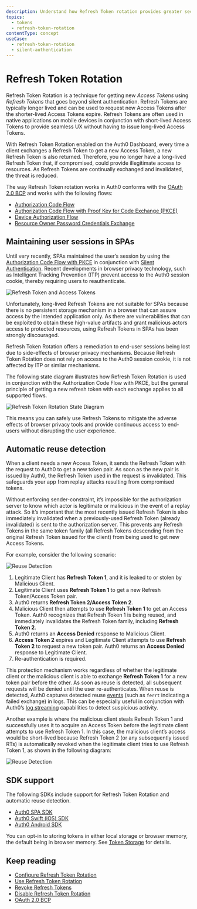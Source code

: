 ```yaml
---
description: Understand how Refresh Token rotation provides greater security by issuing a new Refresh Token with each request made to Auth0 for a new Access Token by a client using Refresh Tokens.
topics:
  - tokens
  - refresh-token-rotation
contentType: concept
useCase:
  - refresh-token-rotation
  - silent-authentication
---
```

# Refresh Token Rotation

Refresh Token Rotation is a technique for getting new <dfn data-key="access-token">Access Tokens</dfn> using <dfn data-key="refresh-token">Refresh Tokens</dfn> that goes beyond silent authentication. Refresh Tokens are typically longer lived and can be used to request new Access Tokens after the shorter-lived Access Tokens expire. Refresh Tokens are often used in native applications on mobile devices in conjunction with short-lived Access Tokens to provide seamless UX without having to issue long-lived Access Tokens. 

With Refresh Token Rotation enabled on the Auth0 Dashboard, every time a client exchanges a Refresh Token to get a new Access Token, a new Refresh Token is also returned. Therefore, you no longer have a long-lived Refresh Token that, if compromised, could provide illegitimate access to resources. As Refresh Tokens are continually exchanged and invalidated, the threat is reduced. 

The way Refresh Token rotation works in Auth0 conforms with the [OAuth 2.0 BCP](https://tools.ietf.org/html/draft-ietf-oauth-security-topics-13#section-4.12) and works with the following flows:
* [Authorization Code Flow](/flows/concepts/auth-code)
* [Authorization Code Flow with Proof Key for Code Exchange (PKCE)](/flows/concepts/auth-code-pkce)
* [Device Authorization Flow](/flows/concepts/device-auth)
* [Resource Owner Password Credentials Exchange](/api-auth/tutorials/adoption/password)

## Maintaining user sessions in SPAs

Until very recently, SPAs maintained the user’s session by using the [Authorization Code Flow with PKCE](/flows/concepts/auth-code-pkce) in conjunction with [Silent Authentication](/api-auth/tutorials/silent-authentication). Recent developments in browser privacy technology, such as Intelligent Tracking Prevention (ITP) prevent access to the Auth0 session cookie, thereby requiring users to reauthenticate. 

![Refresh Token and Access Tokens](/media/articles/tokens/rt-and-at.png)

Unfortunately, long-lived Refresh Tokens are not suitable for SPAs because there is no persistent storage mechanism in a browser that can assure access by the intended application only. As there are vulnerabilities that can be exploited to obtain these high-value artifacts and grant malicious actors access to protected resources, using Refresh Tokens in SPAs has been strongly discouraged. 

Refresh Token Rotation offers a remediation to end-user sessions being lost due to side-effects of browser privacy mechanisms. Because Refresh Token Rotation does not rely on access to the Auth0 session cookie, it is not affected by ITP or similar mechanisms.

The following state diagram illustrates how Refresh Token Rotation is used in conjunction with the Authorization Code Flow with PKCE, but the general principle of getting a new refresh token with each exchange applies to all supported flows.

![Refresh Token Rotation State Diagram](/media/articles/tokens/rtr-state-diagram.png)

This means you can safely use Refresh Tokens to mitigate the adverse effects of browser privacy tools and provide continuous access to end-users without disrupting the user experience.

## Automatic reuse detection

When a client needs a new Access Token, it sends the Refresh Token with the request to Auth0 to get a new token pair. As soon as the new pair is issued by Auth0, the Refresh Token used in the request is invalidated. This safeguards your app from replay attacks resulting from compromised tokens.

Without enforcing sender-constraint, it’s impossible for the authorization server to know which actor is legitimate or malicious in the event of a replay attack. So it’s important that the most recently issued Refresh Token is also immediately invalidated when a previously-used Refresh Token (already invalidated) is sent to the authorization server. This prevents any Refresh Tokens in the same token family (all Refresh Tokens descending from the original Refresh Token issued for the client) from being used to get new Access Tokens.

For example, consider the following scenario: 

![Reuse Detection](/media/articles/tokens/reuse-detection1.png)

1. Legitimate Client has **Refresh Token 1**, and it is leaked to or stolen by Malicious Client. 
2. Legitimate Client uses **Refresh Token 1** to get a new Refresh Token/Access Token pair.
3. Auth0 returns **Refresh Token 2/Access Token 2**.
4. Malicious Client then attempts to use **Refresh Token 1** to get an Access Token. Auth0 recognizes that Refresh Token 1 is being reused, and immediately invalidates the Refresh Token family, including **Refresh Token 2**.
5. Auth0 returns an **Access Denied** response to Malicious Client.
6. **Access Token 2** expires and Legitimate Client attempts to use **Refresh Token 2** to request a new token pair. Auth0 returns an **Access Denied** response to Legitimate Client.
7. Re-authentication is required.

This protection mechanism works regardless of whether the legitimate client or the malicious client is able to exchange **Refresh Token 1** for a new token pair before the other. As soon as reuse is detected, all subsequent requests will be denied until the user re-authenticates. When reuse is detected, Auth0 captures detected reuse [events](/logs/references/log-event-type-codes) (such as `ferrt` indicating a failed exchange) in logs. This can be especially useful in conjunction with Auth0’s [log streaming](/logs/streams) capabilities to detect suspicious activity.

Another example is where the malicious client steals Refresh Token 1 and successfully uses it to acquire an Access Token before the legitimate client attempts to use Refresh Token 1. In this case, the malicious client’s access would be short-lived because Refresh Token 2 (or any subsequently issued RTs) is automatically revoked when the legitimate client tries to use Refresh Token 1, as shown in the following diagram:

![Reuse Detection](/media/articles/tokens/reuse-detection2.png)

## SDK support

The following SDKs include support for Refresh Token Rotation and automatic reuse detection. 

* [Auth0 SPA SDK](/libraries/auth0-spa-js)
* [Auth0 Swift (iOS) SDK](/libraries/auth0-swift)
* [Auth0 Android SDK](/libraries/auth0-android)

You can opt-in to storing tokens in either local storage or browser memory, the default being in browser memory. See [Token Storage](/tokens/concepts/token-storage) for details.

## Keep reading

* [Configure Refresh Token Rotation](/tokens/guides/configure-refresh-token-rotation)
* [Use Refresh Token Rotation](/tokens/guides/use-refresh-token-rotation)
* [Revoke Refresh Tokens](/tokens/guides/revoke-refresh-tokens)
* [Disable Refresh Token Rotation](/tokens/guides/disable-refresh-token-rotation)
* [OAuth 2.0 BCP](https://tools.ietf.org/html/draft-ietf-oauth-security-topics-13#section-4.12)
